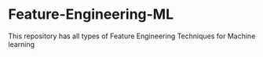 # Feature-Engineering-ML
This repository has all types of Feature Engineering Techniques for Machine learning
